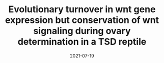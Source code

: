 ---
title: "Evolutionary turnover in wnt gene expression but conservation of wnt signaling during ovary determination in a TSD reptile"
collection: publications
category: manuscripts
permalink: /publication/paper-number-5
# excerpt: ''
date: 2021-07-19
venue: 'Sexual Development'
paperurl: 'https://doi.org/10.1159/000516973'
citation: 'Rhen, T., Even, Z., Brenner, A., Lodewyk, A., Das, D., Singh, S. and Simmons, R., 2021. Evolutionary turnover in wnt gene expression but conservation of wnt signaling during ovary determination in a TSD reptile. <i>Sexual Development<i/>, 15(1-3), pp.47-68.'
image: '/images/resized/sexdev1.png'
doi: '10.1159/000516973'
---
